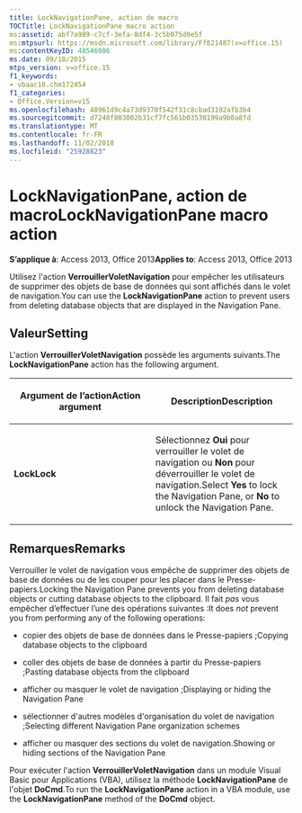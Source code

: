 ```yaml
---
title: LockNavigationPane, action de macro
TOCTitle: LockNavigationPane macro action
ms:assetid: abf7a989-c7cf-3efa-8df4-3c5b075d0e5f
ms:mtpsurl: https://msdn.microsoft.com/library/Ff821487(v=office.15)
ms:contentKeyID: 48546986
ms.date: 09/18/2015
mtps_version: v=office.15
f1_keywords:
- vbaac10.chm172454
f1_categories:
- Office.Version=v15
ms.openlocfilehash: 48961d9c4a73d9370f542f31c8cbad3192afb3b4
ms.sourcegitcommit: d7248f803002b31cf7fc561b03530199a9b0a8fd
ms.translationtype: MT
ms.contentlocale: fr-FR
ms.lasthandoff: 11/02/2018
ms.locfileid: "25928823"
---
```

# <a name="locknavigationpane-macro-action"></a><span data-ttu-id="9e135-102">LockNavigationPane, action de macro</span><span class="sxs-lookup"><span data-stu-id="9e135-102">LockNavigationPane macro action</span></span>


<span data-ttu-id="9e135-103">**S’applique à**: Access 2013, Office 2013</span><span class="sxs-lookup"><span data-stu-id="9e135-103">**Applies to**: Access 2013, Office 2013</span></span>

<span data-ttu-id="9e135-104">Utilisez l'action **VerrouillerVoletNavigation** pour empêcher les utilisateurs de supprimer des objets de base de données qui sont affichés dans le volet de navigation.</span><span class="sxs-lookup"><span data-stu-id="9e135-104">You can use the **LockNavigationPane** action to prevent users from deleting database objects that are displayed in the Navigation Pane.</span></span>

## <a name="setting"></a><span data-ttu-id="9e135-105">Valeur</span><span class="sxs-lookup"><span data-stu-id="9e135-105">Setting</span></span>

<span data-ttu-id="9e135-106">L'action **VerrouillerVoletNavigation** possède les arguments suivants.</span><span class="sxs-lookup"><span data-stu-id="9e135-106">The **LockNavigationPane** action has the following argument.</span></span>

<table>
<colgroup>
<col style="width: 50%" />
<col style="width: 50%" />
</colgroup>
<thead>
<tr class="header">
<th><p><span data-ttu-id="9e135-107">Argument de l’action</span><span class="sxs-lookup"><span data-stu-id="9e135-107">Action argument</span></span></p></th>
<th><p><span data-ttu-id="9e135-108">Description</span><span class="sxs-lookup"><span data-stu-id="9e135-108">Description</span></span></p></th>
</tr>
</thead>
<tbody>
<tr class="odd">
<td><p><span data-ttu-id="9e135-109"><strong>Lock</strong></span><span class="sxs-lookup"><span data-stu-id="9e135-109"><strong>Lock</strong></span></span></p></td>
<td><p><span data-ttu-id="9e135-110">Sélectionnez <strong>Oui</strong> pour verrouiller le volet de navigation ou <strong>Non</strong> pour déverrouiller le volet de navigation.</span><span class="sxs-lookup"><span data-stu-id="9e135-110">Select <strong>Yes</strong> to lock the Navigation Pane, or <strong>No</strong> to unlock the Navigation Pane.</span></span></p></td>
</tr>
</tbody>
</table>


## <a name="remarks"></a><span data-ttu-id="9e135-111">Remarques</span><span class="sxs-lookup"><span data-stu-id="9e135-111">Remarks</span></span>

<span data-ttu-id="9e135-112">Verrouiller le volet de navigation vous empêche de supprimer des objets de base de données ou de les couper pour les placer dans le Presse-papiers.</span><span class="sxs-lookup"><span data-stu-id="9e135-112">Locking the Navigation Pane prevents you from deleting database objects or cutting database objects to the clipboard.</span></span> <span data-ttu-id="9e135-113">Il fait *pas* vous empêcher d’effectuer l’une des opérations suivantes :</span><span class="sxs-lookup"><span data-stu-id="9e135-113">It does *not* prevent you from performing any of the following operations:</span></span>

  - <span data-ttu-id="9e135-114">copier des objets de base de données dans le Presse-papiers ;</span><span class="sxs-lookup"><span data-stu-id="9e135-114">Copying database objects to the clipboard</span></span>

  - <span data-ttu-id="9e135-115">coller des objets de base de données à partir du Presse-papiers ;</span><span class="sxs-lookup"><span data-stu-id="9e135-115">Pasting database objects from the clipboard</span></span>

  - <span data-ttu-id="9e135-116">afficher ou masquer le volet de navigation ;</span><span class="sxs-lookup"><span data-stu-id="9e135-116">Displaying or hiding the Navigation Pane</span></span>

  - <span data-ttu-id="9e135-117">sélectionner d'autres modèles d'organisation du volet de navigation ;</span><span class="sxs-lookup"><span data-stu-id="9e135-117">Selecting different Navigation Pane organization schemes</span></span>

  - <span data-ttu-id="9e135-118">afficher ou masquer des sections du volet de navigation.</span><span class="sxs-lookup"><span data-stu-id="9e135-118">Showing or hiding sections of the Navigation Pane</span></span>

<span data-ttu-id="9e135-119">Pour exécuter l'action **VerrouillerVoletNavigation** dans un module Visual Basic pour Applications (VBA), utilisez la méthode **LockNavigationPane** de l'objet **DoCmd**.</span><span class="sxs-lookup"><span data-stu-id="9e135-119">To run the **LockNavigationPane** action in a VBA module, use the **LockNavigationPane** method of the **DoCmd** object.</span></span>

